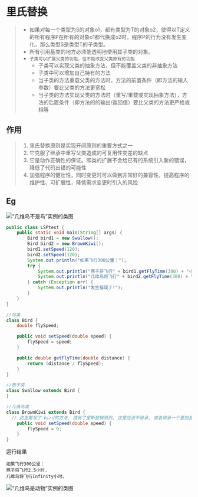 # 里氏替换

> - 如果对每一个类型为S的对象o1，都有类型为T的对象o2，使得以T定义的所有程序P在所有的对象o1都代换成o2时，程序P的行为没有发生变化，那么类型S是类型T的子类型。
> - 所有引用基类的地方必须能透明地使用其子类的对象。
> - `子类可以扩展父类的功能，但不能改变父类原有的功能`
>   - 子类可以实现父类的抽象方法，但不能覆盖父类的非抽象方法
>   - 子类中可以增加自己特有的方法
>   - 当子类的方法重载父类的方法时，方法的前置条件（即方法的输入参数）要比父类的方法更宽松
>   - 当子类的方法实现父类的方法时（重写/重载或实现抽象方法），方法的后置条件（即方法的的输出/返回值）要比父类的方法更严格或相等



## 作用

> 1. 里氏替换原则是实现开闭原则的重要方式之一
> 2. 它克服了继承中重写父类造成的可复用性变差的缺点
> 3. 它是动作正确性的保证。即类的扩展不会给已有的系统引入新的错误，降低了代码出错的可能性
> 4. 加强程序的健壮性，同时变更时可以做到非常好的兼容性，提高程序的维护性、可扩展性，降低需求变更时引入的风险

## Eg

![“几维鸟不是鸟”实例的类图](http://c.biancheng.net/uploads/allimg/181113/3-1Q11311094H32.gif)

```java
public class LSPtest {
    public static void main(String[] args) {
        Bird bird1 = new Swallow();
        Bird bird2 = new BrownKiwi();
        bird1.setSpeed(120);
        bird2.setSpeed(120);
        System.out.println("如果飞行300公里：");
        try {
            System.out.println("燕子将飞行" + bird1.getFlyTime(300) + "小时.");
            System.out.println("几维鸟将飞行" + bird2.getFlyTime(300) + "小时。");
        } catch (Exception err) {
            System.out.println("发生错误了!");
        }
    }
}

//鸟类
class Bird {
    double flySpeed;

    public void setSpeed(double speed) {
        flySpeed = speed;
    }

    public double getFlyTime(double distance) {
        return (distance / flySpeed);
    }
}

//燕子类
class Swallow extends Bird {
}

//几维鸟类
class BrownKiwi extends Bird {
  // 这里重写了 bird的方法, 违背了里斯替换原则, 这里应该不继承, 或者继承一个更加普通的一般的父类类
    public void setSpeed(double speed) {
        flySpeed = 0;
    }
}
```

运行结果

```shell
如果飞行300公里：
燕子将飞行2.5小时.
几维鸟将飞行Infinity小时。
```

![“几维鸟是动物”实例的类图](http://c.biancheng.net/uploads/allimg/181113/3-1Q11311101SN.gif)